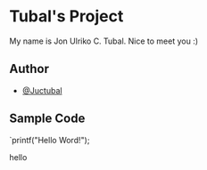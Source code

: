# Tubal's Project
My name is Jon Ulriko C. Tubal. Nice to meet you :)

## Author
- [@Juctubal](https://github.com/Juctubal)

## Sample Code
`printf("Hello Word!");

hello
